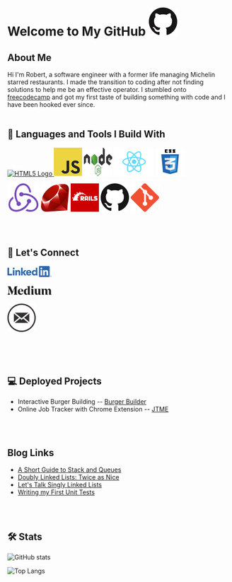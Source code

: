 # Welcome to My GitHub ![GitHub Logo](assets/images/GitHub-Mark-64px.png)

## About Me

Hi I'm Robert, a software engineer with a former life managing Michelin starred restaurants. I made the transition to coding after not finding solutions to help me be an effective operator. I stumbled onto [freecodecamp](https://www.freecodecamp.org/) and got my first taste of building something with code and I have been hooked ever since.
<br>
<br>

## 🧰 Languages and Tools I Build With

<a href="http://www.w3.org/html/logo/">
<img src="https://www.w3.org/html/logo/badge/html5-badge-h-solo.png" width="63" height="64" alt="HTML5 Logo" title="HTML5 Powered">
</a>
<a href=""><img  src="assets/images/JavaScript-logo.png" alt="JS"></a>
<a href=""><img height='64px' width='64px' src="./assets/images/nodejs-new-pantone-black.svg" alt="Node.js"></a>
<a href=""><img height='64px' src="assets/images/React-icon.svg" alt="React"></a>
<a href=""><img height='64px' src="assets/images/css3.svg" alt="CSS3"></a>

<a href=""><img height='64px' src="assets/images/redux.png" alt="Redux"></a>
<a href=""><img height='64px' src="assets/images/ruby.png" alt="Ruby"></a>
<a href=""><img height='64px' src="assets/images/rails.png" alt="Rails"></a>
<a href=""><img src="assets/images/GitHub-Mark-64px.png" alt="GitHub"></a>
<a href=""><img src="assets/images/git.png" alt="Git"></a>

<br>
<br>

## 📣 Let's Connect

<a href="https://www.linkedin.com/in/robert-keller-dev/"><img src="assets/images/linkedin.jpg" alt="LinkedIn Icon"></a>
<br>
<br>
<a href="https://medium.com/@robert.keller22"><img src="assets/images/medium.png" alt="Medium Icon"></a>
<br>
<br>
<a href="mailto: robert.keller22@gmail.com"><img src="assets/images/email.png" alt="Email Icon"></a>
<br>
<br>

<br>
<br>

## 💻 Deployed Projects

-  Interactive Burger Building --
   [Burger Builder](https://react---burger-builder.web.app/)
-  Online Job Tracker with Chrome Extension --
   [JTME](https://jtme-8027c.web.app/)

<br>
<br>

## Blog Links

-  [A Short Guide to Stack and Queues](https://medium.com/@robert.keller22/a-short-guide-to-stacks-queues-459f8df2081b)
-  [Doubly Linked Lists: Twice as Nice](https://medium.com/javascript-in-plain-english/twice-as-nice-doubly-linked-lists-c7421b9e4f16)
-  [Let's Talk Singly Linked Lists](https://medium.com/javascript-in-plain-english/lets-talk-singly-linked-lists-29fe52a93410)
-  [Writing my First Unit Tests](https://medium.com/@robert.keller22/my-first-unit-test-also-my-second-and-third-9615f428d1fe)

<br>
<br>

## 🛠 Stats

![GitHub stats](https://github-readme-stats.vercel.app/api?username=MisterRK&show_icons=true&theme=dracula)

![Top Langs](https://github-readme-stats.vercel.app/api/top-langs/?username=MisterRK&theme=dracula)

<!--
**MisterRK/MisterRK** is a ✨ _special_ ✨ repository because its `README.md` (this file) appears on your GitHub profile.

Here are some ideas to get you started:

- 🔭 I’m currently working on ...
- 🌱 I’m currently learning ...
- 👯 I’m looking to collaborate on ...
- 🤔 I’m looking for help with ...
- 💬 Ask me about ...
- 📫 How to reach me: ...
- 😄 Pronouns: ...
- ⚡ Fun fact: ...
-->
